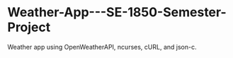 # Weather-App---SE-1850-Semester-Project
Weather app using OpenWeatherAPI, ncurses, cURL, and json-c.
